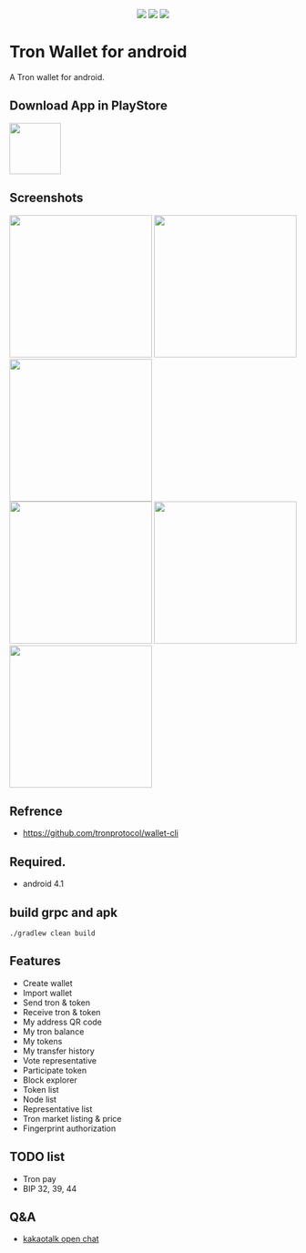 <p align="center">
  <img src="https://img.shields.io/badge/VERSION-1.2.1-green.svg">
  <img src="https://img.shields.io/badge/ANDROID-4.1%2B-orange.svg">
  <img src="https://img.shields.io/badge/LICENSE-Apache--2.0-blue.svg">
</p>

# Tron Wallet for android

A Tron wallet for android.

## Download App in PlayStore
<a href="https://play.google.com/store/apps/details?id=com.devband.tronwalletforandroid"><img src="https://raw.githubusercontent.com/hummatli/MAHAndroidUpdater/master/imgs/google-play-badge.png" height="90px"/></a>

## Screenshots
<img src="https://github.com/lky1001/tron-android-wallet/blob/develop/screenshots/device-2018-04-27-215149.png" width="250"> <img src="https://github.com/lky1001/tron-android-wallet/blob/develop/screenshots/device-2018-05-31-124706.png" width="250"> <img src="https://github.com/lky1001/tron-android-wallet/blob/develop/screenshots/device-2018-04-27-215251.png" width="250"><br/>
<img src="https://github.com/lky1001/tron-android-wallet/blob/develop/screenshots/device-2018-05-31-123858.png" width="250"> <img src="https://github.com/lky1001/tron-android-wallet/blob/develop/screenshots/device-2018-05-31-123743.png" width="250"> <img src="https://github.com/lky1001/tron-android-wallet/blob/develop/screenshots/device-2018-05-31-123843.png" width="250">

## Refrence
- https://github.com/tronprotocol/wallet-cli

## Required.
 - android 4.1
 
## build grpc and apk
```
./gradlew clean build
```

## Features

- Create wallet
- Import wallet
- Send tron & token
- Receive tron & token
- My address QR code
- My tron balance
- My tokens
- My transfer history
- Vote representative
- Participate token
- Block explorer
- Token list
- Node list
- Representative list
- Tron market listing & price
- Fingerprint authorization

## TODO list

- Tron pay
- BIP 32, 39, 44

## Q&A

- [kakaotalk open chat](https://open.kakao.com/o/gUmVKPS)